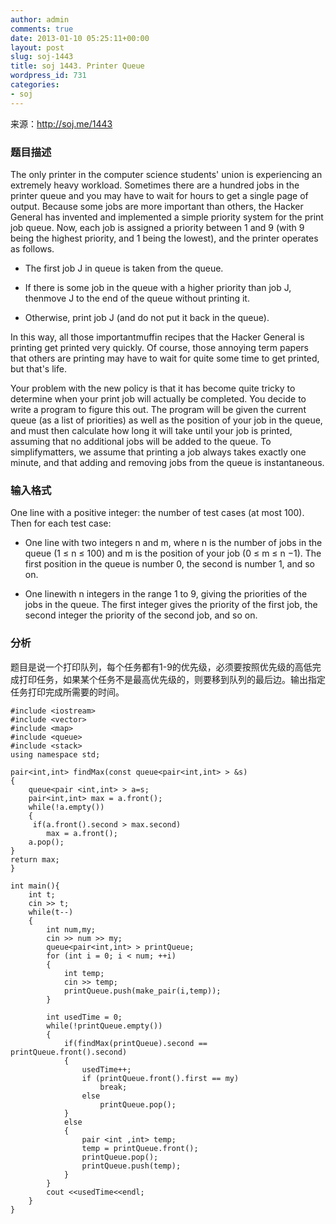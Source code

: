 ```yaml
---
author: admin
comments: true
date: 2013-01-10 05:25:11+00:00
layout: post
slug: soj-1443
title: soj 1443. Printer Queue
wordpress_id: 731
categories:
- soj
---
```


来源：http://soj.me/1443







### 题目描述


The only printer in the computer science students' union is experiencing an extremely heavy workload. Sometimes there are a hundred jobs in the printer queue and you may have to wait for hours to get a single page of output.
Because some jobs are more important than others, the Hacker General has invented and implemented a simple priority system for the print job queue. Now, each job is assigned a priority between 1 and 9 (with 9 being the highest priority,
and 1 being the lowest), and the printer operates as follows.




	
  * The first job J in queue is taken from the queue.

	
  * If there is some job in the queue with a higher priority than job J, thenmove J to the end of the queue without printing it.

	
  * Otherwise, print job J (and do not put it back in the queue).


In this way, all those importantmuffin recipes that the Hacker General is printing get printed very quickly. Of course, those annoying term papers that others are printing may have to wait for quite some time to get printed, but that's life.

Your problem with the new policy is that it has become quite tricky to determine when your print job will actually be completed. You decide to write a program to figure this out. The program will be given the current queue (as a list of priorities) as well as the position of your job in the queue, and must then calculate how long it will take until your job is printed, assuming that no additional jobs will be added to the queue. To simplifymatters, we assume that printing a job always takes exactly one minute, and that adding and removing jobs from the queue is instantaneous.


### 输入格式


One line with a positive integer: the number of test cases (at most 100). Then for each test case:



	
  * One line with two integers n and m, where n is the number of jobs in the queue (1 ≤ n ≤ 100) and m is the position of your job (0 ≤ m ≤ n −1). The first position in the queue is number 0, the second is number 1, and so on.

	
  * One linewith n integers in the range 1 to 9, giving the priorities of the jobs in the queue. The first integer gives the priority of the first job, the second integer the priority of the second job, and so on.




### 分析


题目是说一个打印队列，每个任务都有1-9的优先级，必须要按照优先级的高低完成打印任务，如果某个任务不是最高优先级的，则要移到队列的最后边。输出指定任务打印完成所需要的时间。


    #include <iostream>
    #include <vector>
    #include <map>
    #include <queue>
    #include <stack>
    using namespace std;

    pair<int,int> findMax(const queue<pair<int,int> > &s)
    {
        queue<pair <int,int> > a=s;
        pair<int,int> max = a.front();
        while(!a.empty())
        {
         if(a.front().second > max.second)
            max = a.front();
        a.pop();
    }
    return max;
    }

    int main(){
        int t;
        cin >> t;
        while(t--)
        {
            int num,my;
            cin >> num >> my;
            queue<pair<int,int> > printQueue;
            for (int i = 0; i < num; ++i)
            {
                int temp;
                cin >> temp;
                printQueue.push(make_pair(i,temp));
            }

            int usedTime = 0;
            while(!printQueue.empty())
            {
                if(findMax(printQueue).second == printQueue.front().second)
                {
                    usedTime++;
                    if (printQueue.front().first == my)
                        break;
                    else
                        printQueue.pop();
                }
                else
                {
                    pair <int ,int> temp;
                    temp = printQueue.front();
                    printQueue.pop();
                    printQueue.push(temp);
                }
            }
            cout <<usedTime<<endl;
        }
    }

